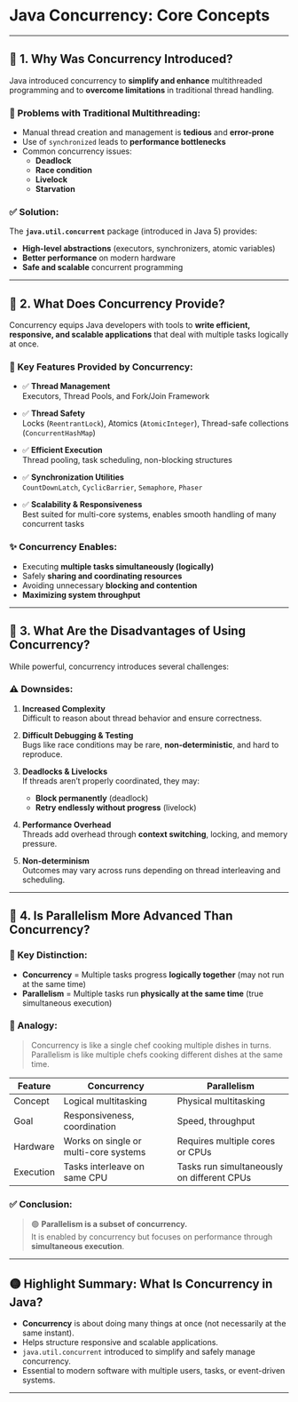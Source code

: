 # Java Concurrency: Core Concepts

---

## 📌 1. Why Was Concurrency Introduced?

Java introduced concurrency to **simplify and enhance** multithreaded programming and to **overcome limitations** in traditional thread handling.

### 🔴 Problems with Traditional Multithreading:
- Manual thread creation and management is **tedious** and **error-prone**
- Use of `synchronized` leads to **performance bottlenecks**
- Common concurrency issues:
   - **Deadlock**
   - **Race condition**
   - **Livelock**
   - **Starvation**

### ✅ Solution:
The **`java.util.concurrent`** package (introduced in Java 5) provides:
- **High-level abstractions** (executors, synchronizers, atomic variables)
- **Better performance** on modern hardware
- **Safe and scalable** concurrent programming

---

## 📌 2. What Does Concurrency Provide?

Concurrency equips Java developers with tools to **write efficient, responsive, and scalable applications** that deal with multiple tasks logically at once.

### 🔧 Key Features Provided by Concurrency:

- ✅ **Thread Management**  
  Executors, Thread Pools, and Fork/Join Framework

- ✅ **Thread Safety**  
  Locks (`ReentrantLock`), Atomics (`AtomicInteger`), Thread-safe collections (`ConcurrentHashMap`)

- ✅ **Efficient Execution**  
  Thread pooling, task scheduling, non-blocking structures

- ✅ **Synchronization Utilities**  
  `CountDownLatch`, `CyclicBarrier`, `Semaphore`, `Phaser`

- ✅ **Scalability & Responsiveness**  
  Best suited for multi-core systems, enables smooth handling of many concurrent tasks

### ✨ Concurrency Enables:
- Executing **multiple tasks simultaneously (logically)**
- Safely **sharing and coordinating resources**
- Avoiding unnecessary **blocking and contention**
- **Maximizing system throughput**

---

## 📌 3. What Are the Disadvantages of Using Concurrency?

While powerful, concurrency introduces several challenges:

### ⚠️ Downsides:

1. **Increased Complexity**  
   Difficult to reason about thread behavior and ensure correctness.

2. **Difficult Debugging & Testing**  
   Bugs like race conditions may be rare, **non-deterministic**, and hard to reproduce.

3. **Deadlocks & Livelocks**  
   If threads aren’t properly coordinated, they may:
   - **Block permanently** (deadlock)
   - **Retry endlessly without progress** (livelock)

4. **Performance Overhead**  
   Threads add overhead through **context switching**, locking, and memory pressure.

5. **Non-determinism**  
   Outcomes may vary across runs depending on thread interleaving and scheduling.

---

## 📌 4. Is Parallelism More Advanced Than Concurrency?

### 🤔 Key Distinction:
- **Concurrency** = Multiple tasks progress **logically together** (may not run at the same time)
- **Parallelism** = Multiple tasks run **physically at the same time** (true simultaneous execution)

### 🧠 Analogy:
> Concurrency is like a single chef cooking multiple dishes in turns.  
> Parallelism is like multiple chefs cooking different dishes at the same time.

| Feature        | Concurrency                            | Parallelism                                 |
|----------------|----------------------------------------|---------------------------------------------|
| Concept        | Logical multitasking                   | Physical multitasking                       |
| Goal           | Responsiveness, coordination           | Speed, throughput                           |
| Hardware       | Works on single or multi-core systems  | Requires multiple cores or CPUs             |
| Execution      | Tasks interleave on same CPU           | Tasks run simultaneously on different CPUs  |

### ✅ Conclusion:
> 🟢 **Parallelism is a subset of concurrency.**  
> It is enabled by concurrency but focuses on performance through **simultaneous execution**.

---

## 🟡 Highlight Summary: What Is Concurrency in Java?

- **Concurrency** is about doing many things at once (not necessarily at the same instant).
- Helps structure responsive and scalable applications.
- `java.util.concurrent` introduced to simplify and safely manage concurrency.
- Essential to modern software with multiple users, tasks, or event-driven systems.

---
